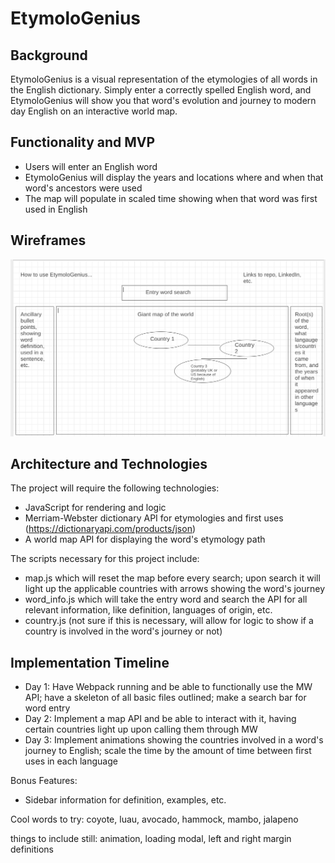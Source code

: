 # EtymoloGenius
## Background
EtymoloGenius is a visual representation of the etymologies of all words in the English dictionary. Simply enter a correctly spelled English word, and EtymoloGenius will show you that word's evolution and journey to modern day English on an interactive world map.

## Functionality and MVP
* Users will enter an English word
* EtymoloGenius will display the years and locations where and when that word's ancestors were used
* The map will populate in scaled time showing when that word was first used in English

## Wireframes

![wireframe](/src/images/wireframe.png)

## Architecture and Technologies
The project will require the following technologies:
* JavaScript for rendering and logic
* Merriam-Webster dictionary API for etymologies and first uses (https://dictionaryapi.com/products/json)
* A world map API for displaying the word's etymology path

The scripts necessary for this project include:
* map.js which will reset the map before every search; upon search it will light up the applicable countries with arrows showing the word's journey
* word_info.js which will take the entry word and search the API for all relevant information, like definition, languages of origin, etc.
* country.js (not sure if this is necessary, will allow for logic to show if a country is involved in the word's journey or not)

## Implementation Timeline
* Day 1: Have Webpack running and be able to functionally use the MW API; have a skeleton of all basic files outlined; make a search bar for word entry
* Day 2: Implement a map API and be able to interact with it, having certain countries light up upon calling them through MW
* Day 3: Implement animations showing the countries involved in a word's journey to English; scale the time by the amount of time between first uses in each language

Bonus Features:
* Sidebar information for definition, examples, etc.


Cool words to try: coyote, luau, avocado, hammock, mambo, jalapeno

things to include still: animation, loading modal, left and right margin definitions